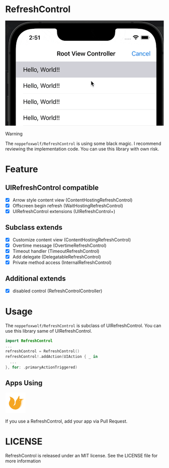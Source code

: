 # RefreshControl

![](https://github.com/noppefoxwolf/RefreshControl/blob/main/.github/example.gif)

> [!WARNING]
> The `noppefoxwolf/RefreshControl` is using some black magic.
> I recommend reviewing the implementation code.
> You can use this library with own risk.

# Feature

## UIRefreshControl compatible
- [x] Arrow style content view (ContentHostingRefreshControl)
- [x] Offscreen begin refresh (WaitHostingRefreshControl)
- [x] UIRefreshControl extensions (UIRefreshControl+)

## Subclass extends
- [x] Customize content view (ContentHostingRefreshControl)
- [x] Overtime message (OvertimeRefreshControl)
- [x] Timeout handler (TimeoutRefreshControl)
- [x] Add delegate (DelegatableRefreshControl)
- [x] Private method access (InternalRefreshControl)

## Additional extends
- [x] disabled control (RefreshControlController)

# Usage

The `noppefoxwolf/RefreshControl` is subclass of UIRefreshControl.
You can use this library same of UIRefreshControl.

```swift
import RefreshControl
...
refreshControl = RefreshControl()
refreshControl!.addAction(UIAction { _ in
  ...
}, for: .primaryActionTriggered)
```

## Apps Using

<p float="left">
    <a href="https://apps.apple.com/app/id1668645019"><img src="https://github.com/noppefoxwolf/MediaViewer/blob/main/.github/dawn.png" height="65"></a>
</p>

If you use a RefreshControl, add your app via Pull Request.

# LICENSE

RefreshControl is released under an MIT license. See the LICENSE file for more information
